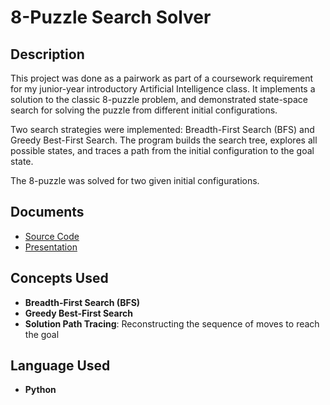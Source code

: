 <h1>8-Puzzle Search Solver</h1>

<h2>Description</h2>

This project was done as a pairwork as part of a coursework requirement for my junior-year introductory Artificial Intelligence class. It implements a solution to the classic 8-puzzle problem, and demonstrated state-space search for solving the puzzle from different initial configurations.

Two search strategies were implemented: Breadth-First Search (BFS) and Greedy Best-First Search. The program builds the search tree, explores all possible states, and traces a path from the initial configuration to the goal state.

The 8-puzzle was solved for two given initial configurations.
<br/>

<h2>Documents</h2>

- [Source Code]()
- [Presentation]()

<h2>Concepts Used</h2>

- <b>Breadth-First Search (BFS)</b>
- <b>Greedy Best-First Search</b>
- <b>Solution Path Tracing</b>: Reconstructing the sequence of moves to reach the goal  

<h2>Language Used</h2>

- <b>Python</b>
